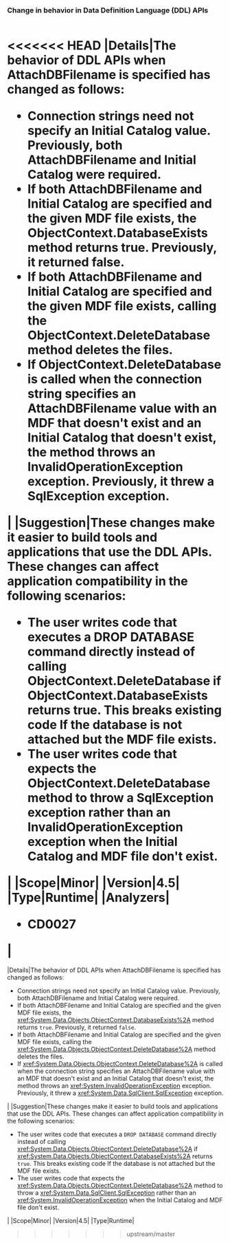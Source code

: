### Change in behavior in Data Definition Language (DDL) APIs

|   |   |
|---|---|
<<<<<<< HEAD
|Details|The behavior of DDL APIs when AttachDBFilename is specified has changed as follows:<ul><li>Connection strings need not specify an Initial Catalog value. Previously, both AttachDBFilename and Initial Catalog were required.</li><li>If both AttachDBFilename and Initial Catalog are specified and the given MDF file exists, the ObjectContext.DatabaseExists method returns true. Previously, it returned false.</li><li>If both AttachDBFilename and Initial Catalog are specified and the given MDF file exists, calling the ObjectContext.DeleteDatabase method deletes the files.</li><li>If ObjectContext.DeleteDatabase is called when the connection string specifies an AttachDBFilename value with an MDF that doesn&#39;t exist and an Initial Catalog that doesn&#39;t exist, the method throws an InvalidOperationException exception. Previously, it threw a SqlException exception.</li></ul>|
|Suggestion|These changes make it easier to build tools and applications that use the DDL APIs. These changes can affect application compatibility in the following scenarios:<ul><li>The user writes code that executes a DROP DATABASE command directly instead of calling ObjectContext.DeleteDatabase if ObjectContext.DatabaseExists returns true. This breaks existing code If the database is not attached but the MDF file exists.</li><li>The user writes code that expects the ObjectContext.DeleteDatabase method to throw a SqlException exception rather than an InvalidOperationException exception when the Initial Catalog and MDF file don&#39;t exist.</li></ul>|
|Scope|Minor|
|Version|4.5|
|Type|Runtime|
|Analyzers|<ul><li>CD0027</li></ul>|
=======
|Details|The behavior of DDL APIs when AttachDBFilename is specified has changed as follows:<ul><li>Connection strings need not specify an Initial Catalog value. Previously, both AttachDBFilename and Initial Catalog were required.</li><li>If both AttachDBFilename and Initial Catalog are specified and the given MDF file exists, the <xref:System.Data.Objects.ObjectContext.DatabaseExists%2A> method returns <code>true</code>. Previously, it returned <code>false</code>.</li><li>If both AttachDBFilename and Initial Catalog are specified and the given MDF file exists, calling the <xref:System.Data.Objects.ObjectContext.DeleteDatabase%2A> method deletes the files.</li><li>If <xref:System.Data.Objects.ObjectContext.DeleteDatabase%2A> is called when the connection string specifies an AttachDBFilename value with an MDF that doesn't exist and an Initial Catalog that doesn't exist, the method throws an <xref:System.InvalidOperationException> exception. Previously, it threw a <xref:System.Data.SqlClient.SqlException> exception.</li></ul>|
|Suggestion|These changes make it easier to build tools and applications that use the DDL APIs. These changes can affect application compatibility in the following scenarios:<ul><li>The user writes code that executes a <code>DROP DATABASE</code> command directly instead of calling <xref:System.Data.Objects.ObjectContext.DeleteDatabase%2A> if <xref:System.Data.Objects.ObjectContext.DatabaseExists%2A> returns <code>true</code>. This breaks existing code If the database is not attached but the MDF file exists.</li><li>The user writes code that expects the <xref:System.Data.Objects.ObjectContext.DeleteDatabase%2A> method to throw a <xref:System.Data.SqlClient.SqlException> rather than an <xref:System.InvalidOperationException> when the Initial Catalog and MDF file don't exist.</li></ul>|
|Scope|Minor|
|Version|4.5|
|Type|Runtime|
>>>>>>> upstream/master

